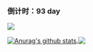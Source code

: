 
### 倒计时：93 day

<p> 
  <img src="https://profile-counter.glitch.me/yunteng9345/count.svg" />
</p>

<a href="https://github.com/yunteng9345/github-readme-stats">
  <img align="center" src="https://github-readme-stats.anuraghazra1.vercel.app/api?username=yunteng9345&show_icons=true&include_all_commits=true&theme=material-palenight" alt="Anurag's github stats" />
</a>


<a href="https://github.com/yunteng9345/github-readme-stats">
  <!-- Change the `github-readme-stats.anuraghazra1.vercel.app` to `github-readme-stats.vercel.app`  -->
  <img align="center" src="https://github-readme-stats.anuraghazra1.vercel.app/api/top-langs/?username=yunteng9345&layout=compact&theme=material-palenight" />
</a>


